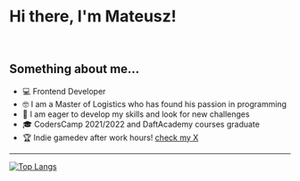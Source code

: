 # Hi there, I'm Mateusz!
<br/>

## Something about me...

- 💻 Frontend Developer
- 🤓 I am a Master of Logistics who has found his passion in programming
- 👀 I am eager to develop my skills and look for new challenges
- 🎓 CodersCamp 2021/2022 and DaftAcademy courses graduate
- 🏆 Indie gamedev after work hours! [check my X](https://x.com/ArssinDev)

---


[![Top Langs](https://github-readme-stats.vercel.app/api/top-langs/?username=Arssin&langs_count=7)](https://github.com/anuraghazra/github-readme-stats)
